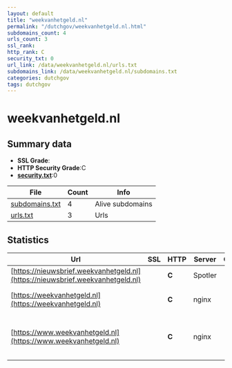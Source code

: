 ```yaml
---
layout: default
title: "weekvanhetgeld.nl"
permalink: "/dutchgov/weekvanhetgeld.nl.html"
subdomains_count: 4
urls_count: 3
ssl_rank: 
http_rank: C
security_txt: 0
url_link: /data/weekvanhetgeld.nl/urls.txt
subdomains_link: /data/weekvanhetgeld.nl/subdomains.txt
categories: dutchgov
tags: dutchgov
---
```



# weekvanhetgeld.nl
## Summary data


 - **SSL Grade**:
 - **HTTP Security Grade**:C
 - **[security.txt](https://www.digitaleoverheid.nl/nieuws/standaard-security-txt-nu-verplicht-voor-overheid/)**:0


| File       | Count | Info |
|------------|-------|------|
|[subdomains.txt](/DutchGovScope/data/weekvanhetgeld.nl/subdomains.txt)|4|Alive subdomains|
|[urls.txt](/DutchGovScope/data/weekvanhetgeld.nl/urls.txt)|3|Urls|


## Statistics


| Url | SSL | HTTP | Server | Cookie | HSTS | CORS | CTO | CSP | XFO | XXP | RP |FP| Tech |Title |
|--------|-------|-------|------|------|------|------|------|------|------|------|------|------|------|------|
|[https://nieuwsbrief.weekvanhetgeld.nl](https://nieuwsbrief.weekvanhetgeld.nl)| | **C**|Spotler| |:white_check_mark: | | | | | | :white_check_mark: | |HSTS||
|[https://weekvanhetgeld.nl](https://weekvanhetgeld.nl)| | **C**|nginx| |:white_check_mark: | | | | | | :white_check_mark: | |HSTS Nginx|301 Moved Perman...|
|[https://www.weekvanhetgeld.nl](https://www.weekvanhetgeld.nl)| | **C**|nginx| |:white_check_mark: | | | | | | :white_check_mark: | |Google Tag Manager HSTS Nginx|Hoe maak jij je...|


